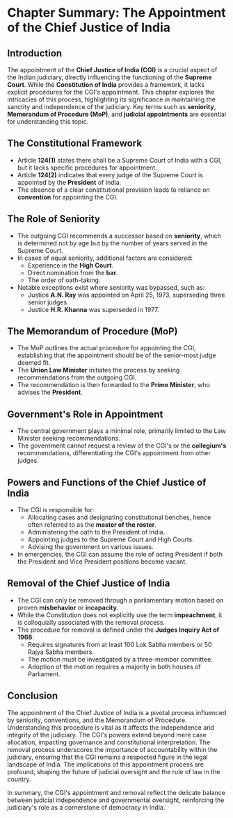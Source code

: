 # Chapter Summary: The Appointment of the Chief Justice of India

## Introduction
The appointment of the **Chief Justice of India (CGI)** is a crucial aspect of the Indian judiciary, directly influencing the functioning of the **Supreme Court**. While the **Constitution of India** provides a framework, it lacks explicit procedures for the CGI's appointment. This chapter explores the intricacies of this process, highlighting its significance in maintaining the sanctity and independence of the judiciary. Key terms such as **seniority**, **Memorandum of Procedure (MoP)**, and **judicial appointments** are essential for understanding this topic.

## The Constitutional Framework
- Article **124(1)** states there shall be a Supreme Court of India with a CGI, but it lacks specific procedures for appointment.
- Article **124(2)** indicates that every judge of the Supreme Court is appointed by the **President** of India.
- The absence of a clear constitutional provision leads to reliance on **convention** for appointing the CGI.

## The Role of Seniority
- The outgoing CGI recommends a successor based on **seniority**, which is determined not by age but by the number of years served in the Supreme Court.
- In cases of equal seniority, additional factors are considered:
  - Experience in the **High Court**.
  - Direct nomination from the **bar**.
  - The order of oath-taking.
- Notable exceptions exist where seniority was bypassed, such as:
  - Justice **A.N. Ray** was appointed on April 25, 1973, superseding three senior judges.
  - Justice **H.R. Khanna** was superseded in 1977.

## The Memorandum of Procedure (MoP)
- The MoP outlines the actual procedure for appointing the CGI, establishing that the appointment should be of the senior-most judge deemed fit.
- The **Union Law Minister** initiates the process by seeking recommendations from the outgoing CGI.
- The recommendation is then forwarded to the **Prime Minister**, who advises the **President**.

## Government's Role in Appointment
- The central government plays a minimal role, primarily limited to the Law Minister seeking recommendations.
- The government cannot request a review of the CGI's or the **collegium's** recommendations, differentiating the CGI's appointment from other judges.

## Powers and Functions of the Chief Justice of India
- The CGI is responsible for:
  - Allocating cases and designating constitutional benches, hence often referred to as the **master of the roster**.
  - Administering the oath to the President of India.
  - Appointing judges to the Supreme Court and High Courts.
  - Advising the government on various issues.
- In emergencies, the CGI can assume the role of acting President if both the President and Vice President positions become vacant.

## Removal of the Chief Justice of India
- The CGI can only be removed through a parliamentary motion based on proven **misbehavior** or **incapacity**.
- While the Constitution does not explicitly use the term **impeachment**, it is colloquially associated with the removal process.
- The procedure for removal is defined under the **Judges Inquiry Act of 1968**:
  - Requires signatures from at least 100 Lok Sabha members or 50 Rajya Sabha members.
  - The motion must be investigated by a three-member committee.
  - Adoption of the motion requires a majority in both houses of Parliament.

## Conclusion
The appointment of the Chief Justice of India is a pivotal process influenced by seniority, conventions, and the Memorandum of Procedure. Understanding this procedure is vital as it affects the independence and integrity of the judiciary. The CGI's powers extend beyond mere case allocation, impacting governance and constitutional interpretation. The removal process underscores the importance of accountability within the judiciary, ensuring that the CGI remains a respected figure in the legal landscape of India. The implications of this appointment process are profound, shaping the future of judicial oversight and the rule of law in the country. 

In summary, the CGI's appointment and removal reflect the delicate balance between judicial independence and governmental oversight, reinforcing the judiciary's role as a cornerstone of democracy in India.